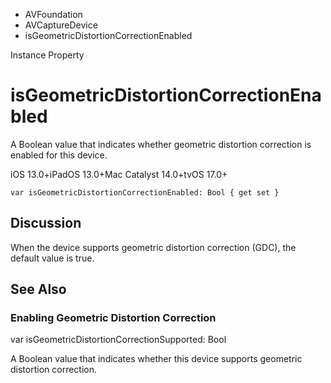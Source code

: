 

- AVFoundation
- AVCaptureDevice
-  isGeometricDistortionCorrectionEnabled 

Instance Property

# isGeometricDistortionCorrectionEnabled

A Boolean value that indicates whether geometric distortion correction is enabled for this device.

iOS 13.0+iPadOS 13.0+Mac Catalyst 14.0+tvOS 17.0+

``` source
var isGeometricDistortionCorrectionEnabled: Bool { get set }
```

## Discussion

When the device supports geometric distortion correction (GDC), the default value is true.

## See Also

### Enabling Geometric Distortion Correction

var isGeometricDistortionCorrectionSupported: Bool

A Boolean value that indicates whether this device supports geometric distortion correction.

